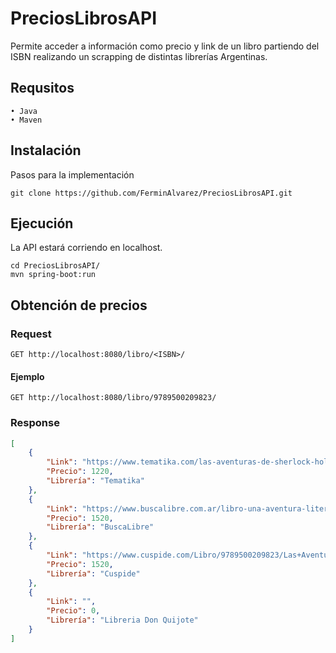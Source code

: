 # PreciosLibrosAPI
Permite acceder a información como precio y link de un libro partiendo del ISBN realizando un scrapping de distintas librerías Argentinas.

## Requsitos
    • Java    
    • Maven

## Instalación
Pasos para la implementación

```shell
git clone https://github.com/FerminAlvarez/PreciosLibrosAPI.git
```
## Ejecución
La API estará corriendo en localhost.

```shell
cd PreciosLibrosAPI/
mvn spring-boot:run
```

## Obtención de precios

### Request

`GET http://localhost:8080/libro/<ISBN>/`

#### Ejemplo

`GET http://localhost:8080/libro/9789500209823/`
   
### Response

```json
[
    {
        "Link": "https://www.tematika.com/las-aventuras-de-sherlock-holmes-9789500209823.html",
        "Precio": 1220,
        "Librería": "Tematika"
    },
    {
        "Link": "https://www.buscalibre.com.ar/libro-una-aventura-literaria-con-antonio-pereira/9789500209823/p/50668519",
        "Precio": 1520,
        "Librería": "BuscaLibre"
    },
    {
        "Link": "https://www.cuspide.com/Libro/9789500209823/Las+Aventuras+De+Sherlock+Holmes",
        "Precio": 1520,
        "Librería": "Cuspide"
    },
    {
        "Link": "",
        "Precio": 0,
        "Librería": "Libreria Don Quijote"
    }
]
```

